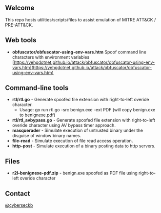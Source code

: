 ## Welcome

This repo hosts utilities/scripts/files to assist emulation of MITRE ATT&CK / PRE-ATT&CK.


## Web tools

* **obfuscator/obfuscator-using-env-vars.htm** Spoof command line characters with environment variables [https://yehgdotnet.github.io/attack/obfuscator/obfuscator-using-env-vars.htm](https://yehgdotnet.github.io/attack/obfuscator/obfuscator-using-env-vars.htm)

## Command-line tools

* **rtl/rtl.go**  - Generate spoofed file extension with right-to-left overide character.
  * Usage: go run rtl.go -src benign.exe -ext PDF (will copy benign.exe to benignexe.pdf)
* **rtl/rtl_avbypass.go**  - Generate spoofed file extension with right-to-left overide character using AV bypass timer approach.
* **masquerader** - Simulate execution of untrusted binary under the disguise of window binary names.
* **file-read** - Simulate execution of file read access operation.
* **http-post** - Simulate execution of a binary posting data to http servers.

## Files

* **r2l-benignexe-pdf.zip** -  benign.exe spoofed as PDF file using right-to-left overide character

## Contact

[@cyberseckb](https://twitter.com/CyberSecKB)

